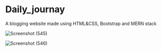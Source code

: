 # Daily_journay
A blogging website made using HTML&amp;CSS, Bootstrap and MERN stack



![Screenshot (545)](https://user-images.githubusercontent.com/73250865/103948838-706f8880-5160-11eb-8bfa-ebdc272bbf40.png)





![Screenshot (546)](https://user-images.githubusercontent.com/73250865/103948843-72394c00-5160-11eb-849e-c21ab4d84a8e.png)

